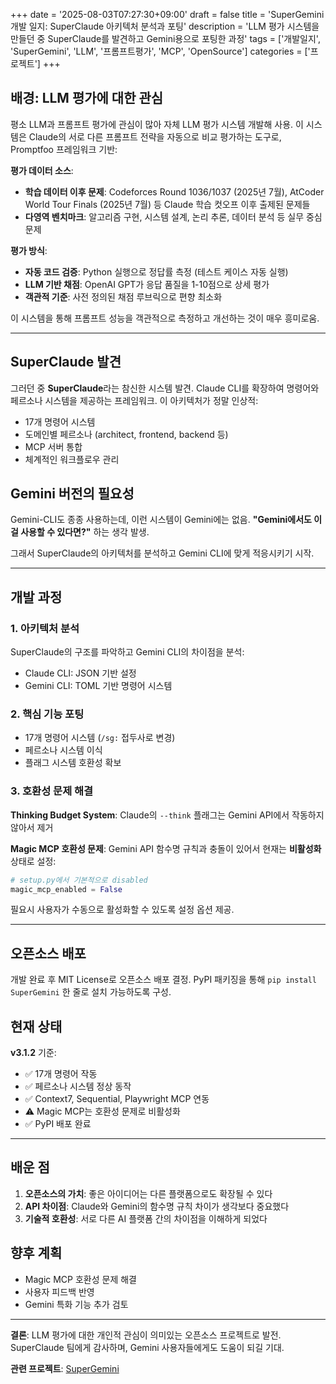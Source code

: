 +++
date = '2025-08-03T07:27:30+09:00'
draft = false
title = 'SuperGemini 개발 일지: SuperClaude 아키텍처 분석과 포팅'
description = 'LLM 평가 시스템을 만들던 중 SuperClaude를 발견하고 Gemini용으로 포팅한 과정'
tags = ['개발일지', 'SuperGemini', 'LLM', '프롬프트평가', 'MCP', 'OpenSource']
categories = ['프로젝트']
+++

## 배경: LLM 평가에 대한 관심

평소 LLM과 프롬프트 평가에 관심이 많아 자체 LLM 평가 시스템 개발해 사용. 이 시스템은 Claude의 서로 다른 프롬프트 전략을 자동으로 비교 평가하는 도구로, Promptfoo 프레임워크 기반:

**평가 데이터 소스**:
- **학습 데이터 이후 문제**: Codeforces Round 1036/1037 (2025년 7월), AtCoder World Tour Finals (2025년 7월) 등 Claude 학습 컷오프 이후 출제된 문제들
- **다영역 벤치마크**: 알고리즘 구현, 시스템 설계, 논리 추론, 데이터 분석 등 실무 중심 문제

**평가 방식**:
- **자동 코드 검증**: Python 실행으로 정답률 측정 (테스트 케이스 자동 실행)
- **LLM 기반 채점**: OpenAI GPT가 응답 품질을 1-10점으로 상세 평가
- **객관적 기준**: 사전 정의된 채점 루브릭으로 편향 최소화

이 시스템을 통해 프롬프트 성능을 객관적으로 측정하고 개선하는 것이 매우 흥미로움.

---

## SuperClaude 발견

그러던 중 **SuperClaude**라는 참신한 시스템 발견. Claude CLI를 확장하여 명령어와 페르소나 시스템을 제공하는 프레임워크. 이 아키텍처가 정말 인상적:

- 17개 명령어 시스템
- 도메인별 페르소나 (architect, frontend, backend 등)
- MCP 서버 통합
- 체계적인 워크플로우 관리

## Gemini 버전의 필요성

Gemini-CLI도 종종 사용하는데, 이런 시스템이 Gemini에는 없음. **"Gemini에서도 이걸 사용할 수 있다면?"** 하는 생각 발생.

그래서 SuperClaude의 아키텍처를 분석하고 Gemini CLI에 맞게 적응시키기 시작.

---

## 개발 과정

### 1. 아키텍처 분석
SuperClaude의 구조를 파악하고 Gemini CLI의 차이점을 분석:
- Claude CLI: JSON 기반 설정
- Gemini CLI: TOML 기반 명령어 시스템

### 2. 핵심 기능 포팅
- 17개 명령어 시스템 (`/sg:` 접두사로 변경)
- 페르소나 시스템 이식
- 플래그 시스템 호환성 확보

### 3. 호환성 문제 해결

**Thinking Budget System**: 
Claude의 `--think` 플래그는 Gemini API에서 작동하지 않아서 제거

**Magic MCP 호환성 문제**:
Gemini API 함수명 규칙과 충돌이 있어서 현재는 **비활성화** 상태로 설정:
```python
# setup.py에서 기본적으로 disabled
magic_mcp_enabled = False
```

필요시 사용자가 수동으로 활성화할 수 있도록 설정 옵션 제공.

---

## 오픈소스 배포

개발 완료 후 MIT License로 오픈소스 배포 결정. PyPI 패키징을 통해 `pip install SuperGemini` 한 줄로 설치 가능하도록 구성.

## 현재 상태

**v3.1.2** 기준:
- ✅ 17개 명령어 작동
- ✅ 페르소나 시스템 정상 동작
- ✅ Context7, Sequential, Playwright MCP 연동
- ⚠️ Magic MCP는 호환성 문제로 비활성화
- ✅ PyPI 배포 완료

---

## 배운 점

1. **오픈소스의 가치**: 좋은 아이디어는 다른 플랫폼으로도 확장될 수 있다
2. **API 차이점**: Claude와 Gemini의 함수명 규칙 차이가 생각보다 중요했다
3. **기술적 호환성**: 서로 다른 AI 플랫폼 간의 차이점을 이해하게 되었다

## 향후 계획

- Magic MCP 호환성 문제 해결
- 사용자 피드백 반영
- Gemini 특화 기능 추가 검토

---

**결론**: LLM 평가에 대한 개인적 관심이 의미있는 오픈소스 프로젝트로 발전. SuperClaude 팀에게 감사하며, Gemini 사용자들에게도 도움이 되길 기대.

**관련 프로젝트**: [SuperGemini](/projects/#supergemini)
